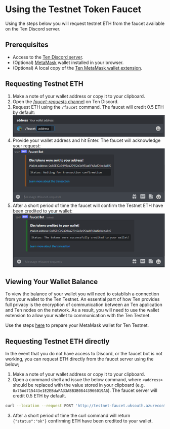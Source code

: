 ---
---
# Using the Testnet Token Faucet
Using the steps below you will request testnet ETH from the faucet available on the Ten Discord server.

## Prerequisites
* Access to the [Ten Discord server](https://discord.gg/yQfmKeNzNd).
* (Optional) [MetaMask](https://metamask.io/) wallet installed in your browser.
* (Optional) A local copy of the [Ten MetaMask wallet extension](https://docs.obscu.ro/wallet-extension/wallet-extension/).

## Requesting Testnet ETH
1. Make a note of your wallet address or copy it to your clipboard.
2. Open the [_faucet-requests_ channel](https://discord.gg/5qyj3qraaH) on Ten Discord.
3. Request ETH using the `/faucet` command. The faucet will credit 0.5 ETH by default:
   ![faucet command](../../assets/images/faucet-cmd.png)
4. Provide your wallet address and hit Enter. The faucet will acknowledge your request:
   ![faucet ack](../../assets/images/faucet-ack.png)
5. After a short period of time the faucet will confirm the Testnet ETH have been credited to your wallet:
   ![faucet complete](../../assets/images/faucet-done.png)

## Viewing Your Wallet Balance
To view the balance of your wallet you will need to establish a connection from your wallet to the Ten Testnet. An essential part of how Ten provides full privacy is the encryption of communication between an Ten application and Ten nodes on the network. As a result, you will need to use the wallet extension to allow your wallet to communication with the Ten Testnet.

Use the steps [here](https://docs.obscu.ro/testnet/deploying-a-smart-contract/#prepare-your-metamask-wallet-for-ten-testnet) to prepare your MetaMask wallet for Ten Testnet.

## Requesting Testnet ETH directly
In the event that you do not have access to Discord, or the faucet bot is not working, you can request ETH directly from 
the faucet server using the below; 

1. Make a note of your wallet address or copy it to your clipboard.
2. Open a command shell and issue the below command, where `<address>` should be replaced with the value stored in your clipboard (e.g. `0x75Ad715443e1E2EBdaFA33ABB3B08443966019A6`). The faucet server will credit 0.5 ETH by default.
```bash
curl --location --request POST 'http://testnet-faucet.uksouth.azurecontainer.io/fund/eth' --header 'Content-Type: application/json' --data-raw '{ "address":"<your address>" }'
```
3. After a short period of time the curl command will return `{"status":"ok"}` confirming ETH have been credited to your wallet.
